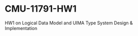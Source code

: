CMU-11791-HW1
=============

HW1 on Logical Data Model and UIMA Type System Design &amp; Implementation 

